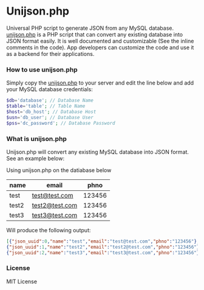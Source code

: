 # Unijson.php
Universal PHP script to generate JSON from any MySQL database. [unijson.php](unijson.php) is a PHP script that can convert any existing database into JSON format easily. It is well documented and customizable (See the inline comments in the code). App developers can customize the code and use it as a backend for their applications.

### How to use unijson.php
Simply copy the [unijson.php](ujson.php) to your server and edit the line below and add your MySQL database credentials:
```PHP
$db='database'; // Database Name
$table='table'; // Table Name
$host='db_host'; // Database Host
$usn='db_user'; // Database User
$pss='dc_password'; // Database Password
```

### What is unijson.php
Unijson.php will convert any existing MySQL database into JSON format. See an example below:

Using unijson.php on the datiabase below

| name | email | phno |
|--------|--------|--------|
| test | test@test.com | 123456 |
| test2 | test2@test.com | 123456 |
| test3 | test3@test.com | 123456 |

Will produce the following output:
```JSON
[{"json_uuid":0,"name":"test","email":"test@test.com","phno":"123456"},
{"json_uuid":1,"name":"test2","email":"test2@test.com","phno":"123456"},
{"json_uuid":2,"name":"test3","email":"test3@test.com","phno":"123456"}]

```

### License
MIT License
